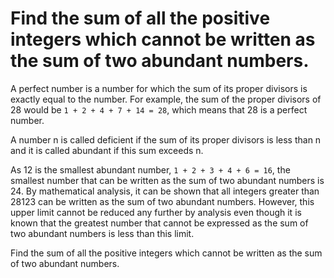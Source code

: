 # Find the sum of all the positive integers which cannot be written as the sum of two abundant numbers.

A perfect number is a number for which the sum of its proper divisors is exactly equal to the number. For example, the sum of the proper divisors of 28 would be `1 + 2 + 4 + 7 + 14 = 28`, which means that 28 is a perfect number.

A number n is called deficient if the sum of its proper divisors is less than n and it is called abundant if this sum exceeds n.

As 12 is the smallest abundant number, `1 + 2 + 3 + 4 + 6 = 16`, the smallest number that can be written as the sum of two abundant numbers is 24. By mathematical analysis, it can be shown that all integers greater than 28123 can be written as the sum of two abundant numbers. However, this upper limit cannot be reduced any further by analysis even though it is known that the greatest number that cannot be expressed as the sum of two abundant numbers is less than this limit.

Find the sum of all the positive integers which cannot be written as the sum of two abundant numbers.
